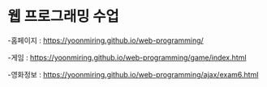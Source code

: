 # 웹 프로그래밍 수업

-홈페이지 : https://yoonmiring.github.io/web-programming/

-게임 :  https://yoonmiring.github.io/web-programming/game/index.html

-영화정보 : https://yoonmiring.github.io/web-programming/ajax/exam6.html